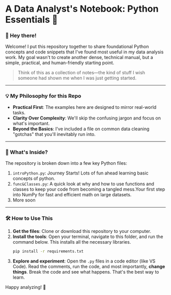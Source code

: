 # A Data Analyst's Notebook: Python Essentials 🐍

### 👋 Hey there\!

Welcome\! I put this repository together to share foundational Python concepts and code snippets that I've found most useful in my data analysis work. My goal wasn't to create another dense, technical manual, but a simple, practical, and human-friendly starting point.

> Think of this as a collection of notes—the kind of stuff I wish someone had shown me when I was just getting started.

-----

### 💡 My Philosophy for this Repo

  * **Practical First**: The examples here are designed to mirror real-world tasks.
  * **Clarity Over Complexity**: We'll skip the confusing jargon and focus on what's important.
  * **Beyond the Basics**: I've included a file on common data cleaning "gotchas" that you'll inevitably run into.

-----

### 🚀 What's Inside?

The repository is broken down into a few key Python files:

1.  `introPython.py`: Journey Starts! Lots of fun ahead learning basic concepts of python.
2.  `func&Classes.py`: A quick look at why and how to use functions and classes to keep your code from becoming a tangled mess.Your first step into NumPy for fast and efficient math on large datasets.
3. More soon

-----

### 🛠️ How to Use This

1.  **Get the files**: Clone or download this repository to your computer.
2.  **Install the tools**: Open your terminal, navigate to this folder, and run the command below. This installs all the necessary libraries.
    ```bash
    pip install -r requirements.txt
    ```
3.  **Explore and experiment**: Open the `.py` files in a code editor (like VS Code). Read the comments, run the code, and most importantly, **change things**. Break the code and see what happens. That's the best way to learn.

Happy analyzing\! 🎉
